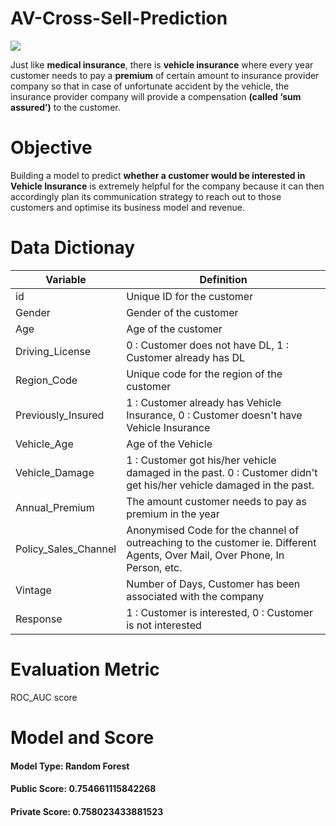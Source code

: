 # AV-Cross-Sell-Prediction
![](https://www.aureusanalytics.com/hs-fs/hubfs/Aureus%20cross-sell.jpeg?width=1254&name=Aureus%20cross-sell.jpeg)

Just like **medical insurance**, there is **vehicle insurance** where every year customer needs to pay a **premium** of certain amount to insurance provider company so that in case of unfortunate accident by the vehicle, the insurance provider company will provide a compensation **(called ‘sum assured’)** to the customer.  

# Objective
Building a model to predict **whether a customer would be interested in Vehicle Insurance** is extremely helpful for the company because it can then accordingly plan its communication strategy to reach out to those customers and optimise its business model and revenue. 

# Data Dictionay
| Variable             | Definition                                                                                                                  |
|----------------------|-----------------------------------------------------------------------------------------------------------------------------|
| id                   | Unique ID for the customer                                                                                                  |
| Gender               | Gender of the customer                                                                                                      |
| Age                  | Age of the customer                                                                                                         |
| Driving_License      | 0 : Customer does not have DL, 1 : Customer already has DL                                                                  |
| Region_Code          | Unique code for the region of the customer                                                                                  |
| Previously_Insured   | 1 : Customer already has Vehicle Insurance, 0 : Customer doesn't have Vehicle Insurance                                     |
| Vehicle_Age          | Age of the Vehicle                                                                                                          |
| Vehicle_Damage       | 1 : Customer got his/her vehicle damaged in the past. 0 : Customer didn't get his/her vehicle damaged in the past.          |
| Annual_Premium       | The amount customer needs to pay as premium in the year                                                                     |
| Policy_Sales_Channel | Anonymised Code for the channel of outreaching to the customer ie. Different Agents, Over Mail, Over Phone, In Person, etc. |
| Vintage              | Number of Days, Customer has been associated with the company                                                               |
| Response             | 1 :  Customer is interested, 0 : Customer is not interested                                                                 |

# Evaluation Metric
ROC_AUC score

# Model and Score
#### Model Type: Random Forest	
#### Public Score: 0.754661115842268	
#### Private Score: 0.758023433881523
